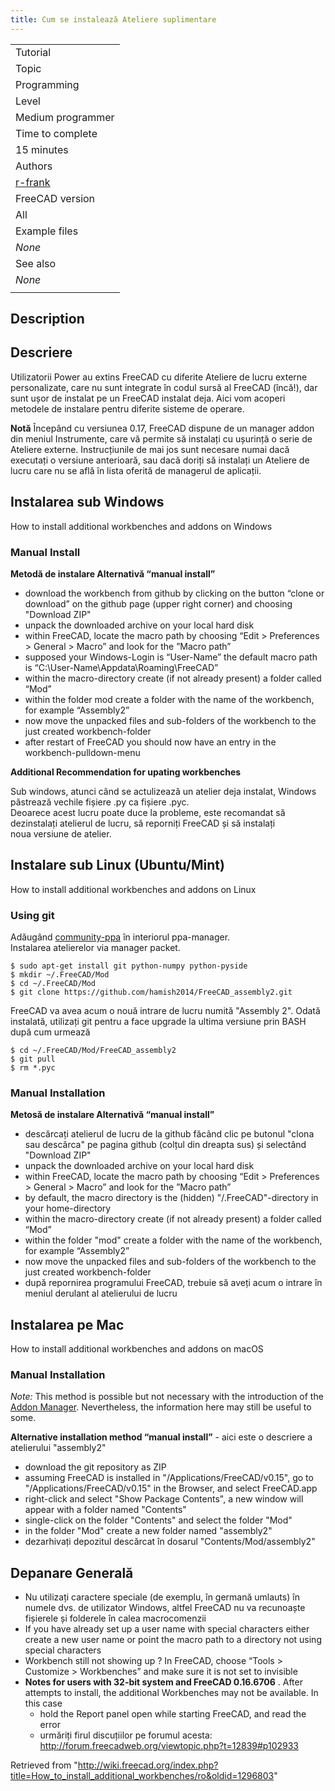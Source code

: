 ```yaml
---
title: Cum se instalează Ateliere suplimentare
---
```

|  |
| --- |
| Tutorial |
| Topic |
| Programming |
| Level |
| Medium programmer |
| Time to complete |
| 15 minutes |
| Authors |
| [r-frank](/User:R-Frank "User:R-Frank") |
| FreeCAD version |
| All |
| Example files |
| *None* |
| See also |
| *None* |
|  |

## Description

## Descriere

Utilizatorii Power au extins FreeCAD cu diferite Ateliere de lucru externe personalizate, care nu sunt integrate în codul sursă al FreeCAD (încă!),
dar sunt ușor de instalat pe un FreeCAD instalat deja. Aici vom acoperi metodele de instalare pentru diferite sisteme de operare.

**Notă** Începând cu versiunea 0.17, FreeCAD dispune de un manager addon din meniul Instrumente, care vă permite să instalați cu ușurință o serie de Ateliere externe. Instrucțiunile de mai jos sunt necesare numai dacă executați o versiune anterioară, sau dacă doriți să instalați un Ateliere de lucru care nu se află în lista oferită de managerul de aplicații.

## Instalarea sub Windows

How to install additional workbenches and addons on Windows

### Manual Install

**Metodă de instalare Alternativă “manual install”**

* download the workbench from github by clicking on the button “clone or download” on the github page (upper right corner) and choosing "Download ZIP"
* unpack the downloaded archive on your local hard disk
* within FreeCAD, locate the macro path by choosing “Edit > Preferences > General > Macro” and look for the ”Macro path”
* supposed your Windows-Login is “User-Name” the default macro path is “C:\User-Name\Appdata\Roaming\FreeCAD”
* within the macro-directory create (if not already present) a folder called “Mod”
* within the folder mod create a folder with the name of the workbench, for example “Assembly2”
* now move the unpacked files and sub-folders of the workbench to the just created workbench-folder
* after restart of FreeCAD you should now have an entry in the workbench-pulldown-menu

**Additional Recommendation for upating workbenches**

Sub windows, atunci când se actulizează un atelier deja instalat, Windows păstrează vechile fișiere .py ca fișiere .pyc.  
Deoarece acest lucru poate duce la probleme, este recomandat să dezinstalați atelierul de lucru, să reporniți FreeCAD și să instalați  
noua versiune de atelier.

## Instalare sub Linux (Ubuntu/Mint)

How to install additional workbenches and addons on Linux

### Using git

Adăugând [community-ppa](https://launchpad.net/~freecad-community/+archive/ubuntu/ppa) în interiorul ppa-manager.  
Instalarea atelierelor via manager packet.

```
$ sudo apt-get install git python-numpy python-pyside
$ mkdir ~/.FreeCAD/Mod
$ cd ~/.FreeCAD/Mod
$ git clone https://github.com/hamish2014/FreeCAD_assembly2.git

```

FreeCAD va avea acum o nouă intrare de lucru numită "Assembly 2". Odată instalată, utilizați git pentru a face upgrade la ultima versiune prin BASH după cum urmează

```
$ cd ~/.FreeCAD/Mod/FreeCAD_assembly2
$ git pull
$ rm *.pyc

```

### Manual Installation

**Metosă de instalare Alternativă “manual install”**

* descărcați atelierul de lucru de la github făcând clic pe butonul "clona sau descărca" pe pagina github (colțul din dreapta sus) și selectând "Download ZIP"
* unpack the downloaded archive on your local hard disk
* within FreeCAD, locate the macro path by choosing “Edit > Preferences > General > Macro” and look for the ”Macro path”
* by default, the macro directory is the (hidden) "/.FreeCAD"-directory in your home-directory
* within the macro-directory create (if not already present) a folder called “Mod”
* within the folder "mod" create a folder with the name of the workbench, for example “Assembly2”
* now move the unpacked files and sub-folders of the workbench to the just created workbench-folder
* după repornirea programului FreeCAD, trebuie să aveți acum o intrare în meniul derulant al atelierului de lucru

## Instalarea pe Mac

How to install additional workbenches and addons on macOS

### Manual Installation

*Note:* This method is possible but not necessary with the introduction of the [Addon Manager](/Std_AddonMgr "Std AddonMgr"). Nevertheless, the information here may still be useful to some.

**Alternative installation method “manual install”** - aici este o descriere a atelierului "assembly2"

* download the git repository as ZIP
* assuming FreeCAD is installed in "/Applications/FreeCAD/v0.15", go to "/Applications/FreeCAD/v0.15" in the Browser, and select FreeCAD.app
* right-click and select "Show Package Contents", a new window will appear with a folder named "Contents"
* single-click on the folder "Contents" and select the folder "Mod"
* in the folder "Mod" create a new folder named "assembly2"
* dezarhivați depozitul descărcat în dosarul "Contents/Mod/assembly2"

## Depanare Generală

* Nu utilizați caractere speciale (de exemplu, în germană umlauts) în numele dvs. de utilizator Windows, altfel FreeCAD nu va recunoaște fișierele și folderele în calea macrocomenzii
* If you have already set up a user name with special characters either create a new user name or point the macro path to a directory not using special characters
* Workbench still not showing up ? In FreeCAD, choose “Tools > Customize > Workbenches” and make sure it is not set to invisible
* **Notes for users with 32-bit system and FreeCAD 0.16.6706** . After attempts to install, the additional Workbenches may not be available. In this case
  + hold the Report panel open while starting FreeCAD, and read the error
  + urmăriți firul discuțiilor pe forumul acesta: <http://forum.freecadweb.org/viewtopic.php?t=12839#p102933>

Retrieved from "<http://wiki.freecad.org/index.php?title=How_to_install_additional_workbenches/ro&oldid=1296803>"